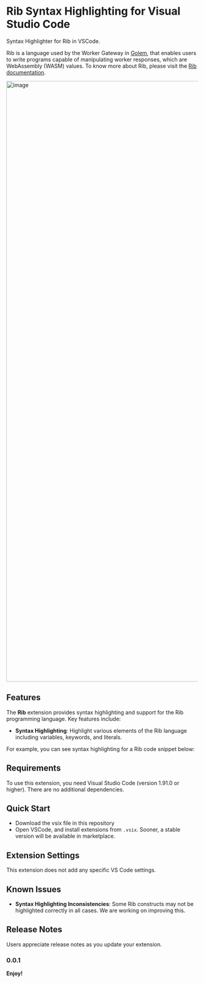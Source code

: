 # Rib Syntax Highlighting for Visual Studio Code

Syntax Highlighter for Rib in VSCode.

Rib is a language used by the Worker Gateway in [Golem](https://www.golem.cloud), that enables users to write programs capable of manipulating worker responses, which are WebAssembly (WASM) values.
To know more about Rib, please visit the [Rib documentation](https://learn.golem.cloud/docs/rib).

<img width="1574" alt="image" src="https://github.com/user-attachments/assets/2f4225c1-bf72-4be3-993e-e4edbc4a455b">

## Features

The **Rib** extension provides syntax highlighting and support for the Rib programming language. Key features include:

- **Syntax Highlighting**: Highlight various elements of the Rib language including variables, keywords, and literals.

For example, you can see syntax highlighting for a Rib code snippet below:

## Requirements

To use this extension, you need Visual Studio Code (version 1.91.0 or higher). There are no additional dependencies.

## Quick Start

* Download the vsix file in this repository
* Open VSCode, and install extensions from `.vsix`. Sooner, a stable version will be available in marketplace.

## Extension Settings

This extension does not add any specific VS Code settings.

## Known Issues

- **Syntax Highlighting Inconsistencies**: Some Rib constructs may not be highlighted correctly in all cases. We are working on improving this.

## Release Notes

Users appreciate release notes as you update your extension.

### 0.0.1

**Enjoy!**
